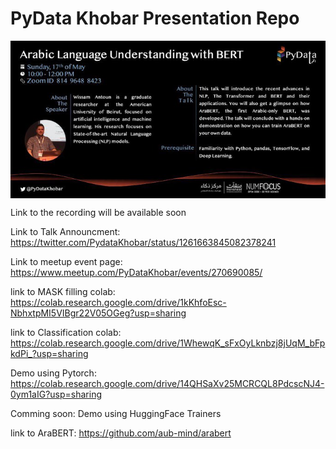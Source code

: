 # PyData Khobar Presentation Repo
<img src="https://github.com/WissamAntoun/pydata_khobar_meetup/blob/master/EYJUkxbWAAYQYWq.jpg" align="center">

Link to the recording will be available soon

Link to Talk Announcment: https://twitter.com/PydataKhobar/status/1261663845082378241

Link to meetup event page: https://www.meetup.com/PyDataKhobar/events/270690085/

link to MASK filling colab: https://colab.research.google.com/drive/1kKhfoEsc-NbhxtpMI5VIBgr22V05OGeg?usp=sharing

link to Classification colab: https://colab.research.google.com/drive/1WhewqK_sFxOyLknbzj8jUqM_bFpkdPi_?usp=sharing 

Demo using Pytorch: https://colab.research.google.com/drive/14QHSaXv25MCRCQL8PdcscNJ4-0ym1aIG?usp=sharing  

Comming soon: Demo using HuggingFace Trainers

link to AraBERT: https://github.com/aub-mind/arabert
